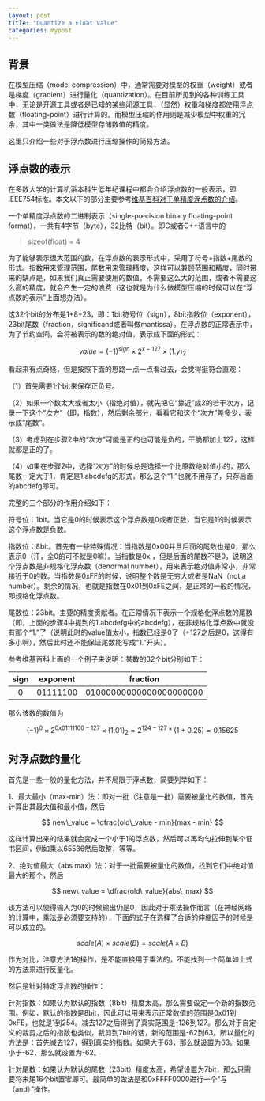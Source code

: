 ```yaml
---
layout: post
title: "Quantize a Float Value"
categories: mypost
---
```


## 背景

在模型压缩（model compression）中，通常需要对模型的权重（weight）或者是梯度（gradient）进行量化（quantization）。在目前所见到的各种训练工具中，无论是开源工具或者是已知的某些闭源工具，（显然）权重和梯度都使用浮点数（floating-point）进行计算的。而模型压缩的作用则是减少模型中权重的冗余，其中一类做法是降低模型存储数值的精度。

这里只介绍一些对于浮点数进行压缩操作的简易方法。

## 浮点数的表示

在多数大学的计算机系本科生低年纪课程中都会介绍浮点数的一般表示，即IEEE754标准。本文以下的部分主要参考[维基百科对于单精度浮点数的介绍](https://en.wikipedia.org/wiki/Single-precision_floating-point_format)。

一个单精度浮点数的二进制表示（single-precision binary floating-point format），一共有4字节（byte），32比特（bit）。即C或者C++语言中的

> sizeof(float) = 4

为了能够表示很大范围的数，在浮点数的表示形式中，采用了符号+指数+尾数的形式。指数用来管理范围，尾数用来管理精度，这样可以兼顾范围和精度，同时带来的缺点是，如果我们真正需要使用的数值，不需要这么大的范围，或者不需要这么高的精度，就会产生一定的浪费（这也就是为什么做模型压缩的时候可以在“浮点数的表示”上面想办法）。

这32个bit的分布是1+8+23，即：1bit符号位（sign），8bit指数位（exponent），23bit尾数（fraction，significand或者叫做mantissa）。在浮点数的正常表示中，为了节约空间，会将被表示的数的绝对值，表示成下面的形式：

$$ value = (-1)^{sign} \times 2^{x - 127} \times (1.y)_2 $$

看起来有点奇怪，但是按照下面的思路一点一点看过去，会觉得挺符合直观：

（1）首先需要1个bit来保存正负号。

（2）如果一个数太大或者太小（指绝对值），就先把它“靠近”成2的若干次方，记录一下这个“次方”（即，指数），然后剩余部分，看看它和这个“次方”差多少，表示成“尾数”。

（3）考虑到在步骤2中的“次方”可能是正的也可能是负的，干脆都加上127，这样就都是正的了。

（4）如果在步骤2中，选择“次方”的时候总是选择一个比原数绝对值小的，那么尾数一定大于1，肯定是1.abcdefg的形式，那么这个“1.”也就不用存了，只存后面的abcdefg即可。

完整的三个部分的作用介绍如下：

符号位：1bit。当它是0的时候表示这个浮点数是0或者正数，当它是1的时候表示这个浮点数是负数。

指数位：8bit。首先有一些特殊情况：当指数是0x00并且后面的尾数也是0，那么表示0（汗，全0的可不就是0嘛）。当指数是0x
，但是后面的尾数不是0，说明这个浮点数是非规格化浮点数（denormal number），用来表示绝对值非常小，非常接近于0的数。当指数是0xFF的时候，说明整个数是无穷大或者是NaN（not a number）。剩余的情况，也就是指数在0x01到0xFE之间，是正常的一般的情况，即规格化浮点数。

尾数位：23bit。主要的精度贡献者。在正常情况下表示一个规格化浮点数的尾数（即，上面的步骤4中提到的1.abcdefg中的abcdefg），在非规格化浮点数中就没有那个“1.”了（说明此时的value值太小，指数已经是0了（+127之后是0，这得有多小啊），然后此时还不能保证尾数能写成“1.”开头）。

参考维基百科上面的一个例子来说明：某数的32个bit分别如下：

| sign | exponent | fraction |
| :-: | :-: | :-: |
| 0 | 01111100 | 01000000000000000000000 |

那么该数的数值为

$$ (-1)^0 \times 2^{0\text{x}01111100 - 127} \times (1.01)_2 = 2^{124 - 127} * (1 + 0.25) = 0.15625 $$

## 对浮点数的量化

首先是一些一般的量化方法，并不局限于浮点数，简要列举如下：

1、最大最小（max-min）法：即对一批（注意是一批）需要被量化的数值，首先计算出其最大值和最小值，然后

$$ new\_value = \dfrac{old\_value - min}{max - min} $$

这样计算出来的结果就会变成一个小于1的浮点数，然后可以再均匀拉伸到某个证书区间，例如乘以65536然后取整，等等。

2、绝对值最大（abs max）法：对于一批需要被量化的数值，找到它们中绝对值最大的那个，然后

$$ new\_value = \dfrac{old\_value}{abs\_max} $$

该方法可以使得输入为0的时候输出仍是0，因此对于乘法操作而言（在神经网络的计算中，乘法是必须要支持的），下面的式子在选择了合适的伸缩因子的时候是可以成立的。

$$ scale(A) \times scale(B) = scale(A \times B) $$

作为对比，注意方法1的操作，是不能直接用于乘法的，不能找到一个简单如上式的方法来进行反量化。

然后是针对特定浮点数的操作：

针对指数：如果认为默认的指数（8bit）精度太高，那么需要设定一个新的指数范围。例如，默认的指数是8bit，因此可以用来表示正常数值的范围是0x01到0xFE，也就是1到254。减去127之后得到了真实范围是-126到127。那么对于自定义的裁剪之后的指数也类似，裁剪到7bit的话，新的范围是-62到63。所以量化的方法是：首先减去127，得到真实的指数。如果大于63，那么就设置为63。如果小于-62，那么就设置为-62。

针对尾数：如果认为默认的尾数（23bit）精度太高，希望设置为7bit，那么只需要将末尾16个bit置零即可。最简单的做法是和0xFFFF0000进行一个“与（and）”操作。

